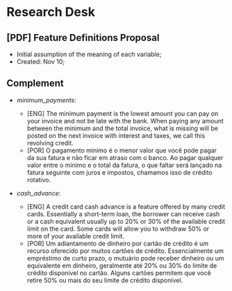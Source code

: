 # Research Desk

## **[PDF]** Feature Definitions Proposal
- Initial assumption of the meaning of each variable;
- Created: Nov 10;

## Complement
- *minimum_payments*:
  - [ENG] The minimum payment is the lowest amount you can pay on your invoice and not be late with the bank. When paying any amount between the minimum and the total invoice, what is missing will be posted on the next invoice with interest and taxes, we call this revolving credit. 
  - [POR] O pagamento mínimo é o menor valor que você pode pagar da sua fatura e não ficar em atraso com o banco. Ao pagar qualquer valor entre o mínimo e o total da fatura, o que faltar será lançado na fatura seguinte com juros e impostos, chamamos isso de crédito rotativo.

- *cash_advance*:
  -  [ENG] A credit card cash advance is a feature offered by many credit cards. Essentially a short-term loan, the borrower can receive cash or a cash equivalent usually up to 20% or 30% of the available credit limit on the card. Some cards will allow you to withdraw 50% or more of your available credit limit.
  -  [POR] Um adiantamento de dinheiro por cartão de crédito é um recurso oferecido por muitos cartões de crédito. Essencialmente um empréstimo de curto prazo, o mutuário pode receber dinheiro ou um equivalente em dinheiro, geralmente até 20% ou 30% do limite de crédito disponível no cartão. Alguns cartões permitem que você retire 50% ou mais do seu limite de crédito disponível.
